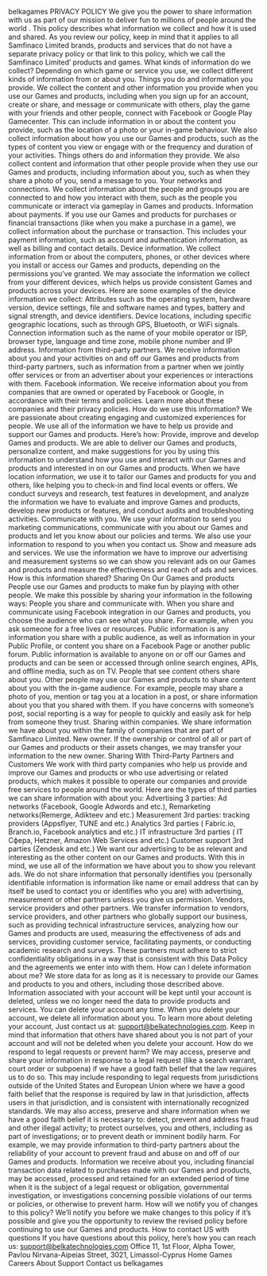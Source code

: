 belkagames
PRIVACY POLICY
We give you the power to share information with us as part of our mission to deliver fun to millions of people around the world . This policy describes what information we collect and how it is used and shared.
As you review our policy, keep in mind that it applies to all Samfinaco Limited brands, products and services that do not have a separate privacy policy or that link to this policy, which we call the Samfinaco Limited’ products and games.
What kinds of information do we collect?
Depending on which game or service you use, we collect different kinds of information from or about you.
Things you do and information you provide.
We collect the content and other information you provide when you use our Games and products, including when you sign up for an account, create or share, and message or communicate with others, play the game with your friends and other people, connect with Facebook or Google Play Gamecenter. This can include information in or about the content you provide, such as the location of a photo or your in-game behaviour. We also collect information about how you use our Games and products, such as the types of content you view or engage with or the frequency and duration of your activities.
Things others do and information they provide.
We also collect content and information that other people provide when they use our Games and products, including information about you, such as when they share a photo of you, send a message to you.
Your networks and connections.
We collect information about the people and groups you are connected to and how you interact with them, such as the people you communicate or interact via gameplay in Games and products.
Information about payments.
If you use our Games and products for purchases or financial transactions (like when you make a purchase in a game), we collect information about the purchase or transaction. This includes your payment information, such as account and authentication information, as well as billing and contact details.
Device information.
We collect information from or about the computers, phones, or other devices where you install or access our Games and products, depending on the permissions you’ve granted. We may associate the information we collect from your different devices, which helps us provide consistent Games and products across your devices. Here are some examples of the device information we collect:
Attributes such as the operating system, hardware version, device settings, file and software names and types, battery and signal strength, and device identifiers.
Device locations, including specific geographic locations, such as through GPS, Bluetooth, or WiFi signals.
Connection information such as the name of your mobile operator or ISP, browser type, language and time zone, mobile phone number and IP address.
Information from third-party partners.
We receive information about you and your activities on and off our Games and products from third-party partners, such as information from a partner when we jointly offer services or from an advertiser about your experiences or interactions with them.
Facebook information.
We receive information about you from companies that are owned or operated by Facebook or Google, in accordance with their terms and policies. Learn more about these companies and their privacy policies.
How do we use this information?
We are passionate about creating engaging and customized experiences for people. We use all of the information we have to help us provide and support our Games and products. Here’s how:
Provide, improve and develop Games and products.
We are able to deliver our Games and products, personalize content, and make suggestions for you by using this information to understand how you use and interact with our Games and products and interested in on our Games and products.
When we have location information, we use it to tailor our Games and products for you and others, like helping you to check-in and find local events or offers.
We conduct surveys and research, test features in development, and analyze the information we have to evaluate and improve Games and products, develop new products or features, and conduct audits and troubleshooting activities.
Communicate with you.
We use your information to send you marketing communications, communicate with you about our Games and products and let you know about our policies and terms. We also use your information to respond to you when you contact us.
Show and measure ads and services.
We use the information we have to improve our advertising and measurement systems so we can show you relevant ads on our Games and products and measure the effectiveness and reach of ads and services.
How is this information shared?
Sharing On Our Games and products
People use our Games and products to make fun by playing with other people. We make this possible by sharing your information in the following ways:
People you share and communicate with.
When you share and communicate using Facebook integration in our Games and products, you choose the audience who can see what you share. For example, when you ask someone for a free lives or resources.
Public information is any information you share with a public audience, as well as information in your Public Profile, or content you share on a Facebook Page or another public forum. Public information is available to anyone on or off our Games and products and can be seen or accessed through online search engines, APIs, and offline media, such as on TV.
People that see content others share about you.
Other people may use our Games and products to share content about you with the in-game audience. For example, people may share a photo of you, mention or tag you at a location in a post, or share information about you that you shared with them. If you have concerns with someone’s post, social reporting is a way for people to quickly and easily ask for help from someone they trust.
Sharing within companies.
We share information we have about you within the family of companies that are part of Samfinaco Limited.
New owner.
If the ownership or control of all or part of our Games and products or their assets changes, we may transfer your information to the new owner.
Sharing With Third-Party Partners and Customers
We work with third party companies who help us provide and improve our Games and products or who use advertising or related products, which makes it possible to operate our companies and provide free services to people around the world.
Here are the types of third parties we can share information with about you:
Advertising 3 parties: Ad networks (Facebook, Google Adwords and etc.), Remarketing networks(Remerge, Adikteev and etc.)
Measurement 3rd parties: tracking providers (Appsflyer, TUNE and etc.)
Analytics 3rd parties ( Fabric.io, Branch.io, Facebook analytics and etc.)
IT infrastructure 3rd parties ( IT Сфера, Hetzner, Amazon Web Services and etc.)
Customer support 3rd parties (Zendesk and etc.)
We want our advertising to be as relevant and interesting as the other content on our Games and products. With this in mind, we use all of the information we have about you to show you relevant ads. We do not share information that personally identifies you (personally identifiable information is information like name or email address that can by itself be used to contact you or identifies who you are) with advertising, measurement or other partners unless you give us permission.
Vendors, service providers and other partners.
We transfer information to vendors, service providers, and other partners who globally support our business, such as providing technical infrastructure services, analyzing how our Games and products are used, measuring the effectiveness of ads and services, providing customer service, facilitating payments, or conducting academic research and surveys. These partners must adhere to strict confidentiality obligations in a way that is consistent with this Data Policy and the agreements we enter into with them.
How can I delete information about me?
We store data for as long as it is necessary to provide our Games and products to you and others, including those described above. Information associated with your account will be kept until your account is deleted, unless we no longer need the data to provide products and services.
You can delete your account any time. When you delete your account, we delete all information about you. To learn more about deleting your account, Just contact us at: support@belkatechnologies.com. Keep in mind that information that others have shared about you is not part of your account and will not be deleted when you delete your account.
How do we respond to legal requests or prevent harm?
We may access, preserve and share your information in response to a legal request (like a search warrant, court order or subpoena) if we have a good faith belief that the law requires us to do so. This may include responding to legal requests from jurisdictions outside of the United States and European Union where we have a good faith belief that the response is required by law in that jurisdiction, affects users in that jurisdiction, and is consistent with internationally recognized standards. We may also access, preserve and share information when we have a good faith belief it is necessary to: detect, prevent and address fraud and other illegal activity; to protect ourselves, you and others, including as part of investigations; or to prevent death or imminent bodily harm. For example, we may provide information to third-party partners about the reliability of your account to prevent fraud and abuse on and off of our Games and products. Information we receive about you, including financial transaction data related to purchases made with our Games and products, may be accessed, processed and retained for an extended period of time when it is the subject of a legal request or obligation, governmental investigation, or investigations concerning possible violations of our terms or policies, or otherwise to prevent harm.
How will we notify you of changes to this policy?
We’ll notify you before we make changes to this policy if it’s possible and give you the opportunity to review the revised policy before continuing to use our Games and products.
How to contact US with questions
If you have questions about this policy, here’s how you can reach us:
support@belkatechnologies.com
Office 11, 1st Floor, Alpha Tower, Pavlou Nirvana-Aipeias Street, 3021, Limassol-Cyprus
Home Games Careers About Support Contact us
belkagames